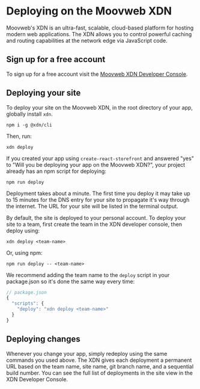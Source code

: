 # Deploying on the Moovweb XDN

Moovweb's XDN is an ultra-fast, scalable, cloud-based platform for hosting modern web applications. The XDN allows you to control powerful caching and routing capabilities at the network edge via JavaScript code.

## Sign up for a free account

To sign up for a free account visit the [Moovweb XDN Developer Console](https://moovweb.app/login).

## Deploying your site

To deploy your site on the Moovweb XDN, in the root directory of your app, globally install `xdn`.

```
npm i -g @xdn/cli
```

Then, run:

```
xdn deploy
```

If you created your app using `create-react-storefront` and answered "yes" to "Will you be deploying your app on the Moovweb XDN?", your project already has an npm script for deploying:

```
npm run deploy
```

Deployment takes about a minute. The first time you deploy it may take up to 15 minutes for the DNS entry for your site to propagate it's way through the internet. The URL for your site will be listed in the terminal output.

By default, the site is deployed to your personal account. To deploy your site to a team, first create the team in the XDN developer console, then deploy using:

```
xdn deploy <team-name>
```

Or, using npm:

```
npm run deploy -- <team-name>
```

We recommend adding the team name to the `deploy` script in your package.json so it's done the same way every time:

```js
// package.json
{
  "scripts": {
    "deploy": "xdn deploy <team-name>"
  }
}
```

## Deploying changes

Whenever you change your app, simply redeploy using the same commands you used above. The XDN gives each deployment a permanent URL based on the team name, site name, git branch name, and a sequential build number. You can see the full list of deployments in the site view in the XDN Developer Console.
